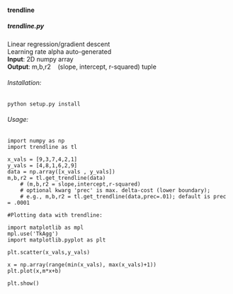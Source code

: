<h4>trendline</h4>

<h5><b>trendline.py</b></h5>

Linear regression/gradient descent<br>
Learning rate alpha auto-generated<br> 
<b>Input</b>: 2D numpy array<br>
<b>Output</b>: m,b,r2		&nbsp;&nbsp;    (slope, intercept, r-squared)	tuple<br>

<h6>Installation:</h6>

	python setup.py install
	
	
<h6>Usage:</h6>
	
	import numpy as np
	import trendline as tl
	
	x_vals = [9,3,7,4,2,1]
	y_vals = [4,8,1,6,2,9]
	data = np.array([x_vals , y_vals])
	m,b,r2 = tl.get_trendline(data) 	
		# (m,b,r2 = slope,intercept,r-squared)
		# optional kwarg 'prec' is max. delta-cost (lower boundary); 
		# e.g., m,b,r2 = tl.get_trendline(data,prec=.01); default is prec = .0001
	
	#Plotting data with trendline:
	
	import matplotlib as mpl
	mpl.use('TkAgg')
	import matplotlib.pyplot as plt
	
	plt.scatter(x_vals,y_vals)
	
	x = np.array(range(min(x_vals), max(x_vals)+1))
	plt.plot(x,m*x+b)
	
	plt.show()

